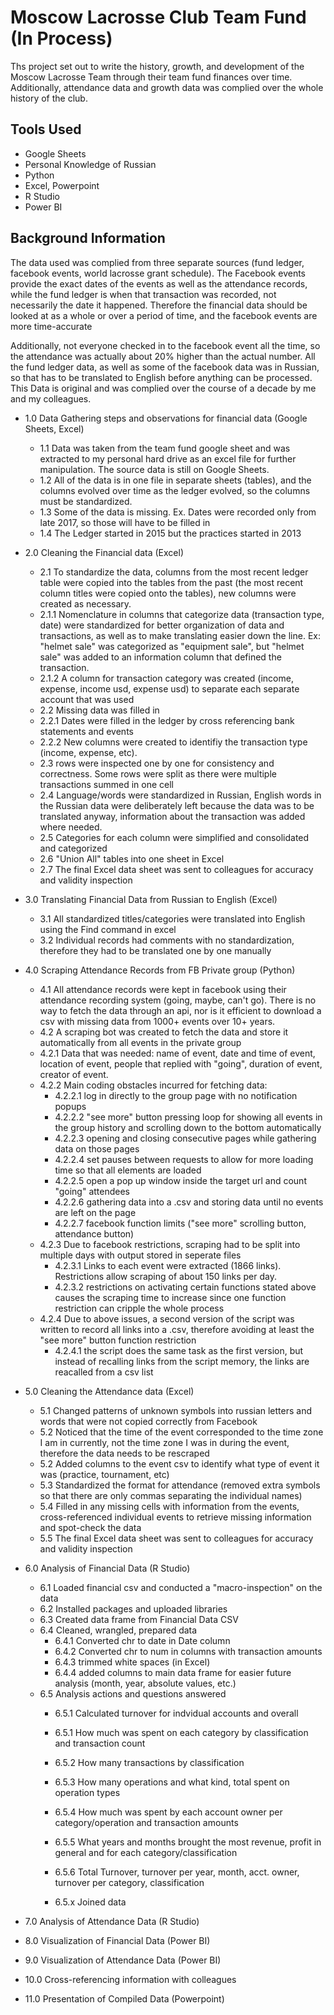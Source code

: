 # Moscow Lacrosse Club Team Fund (In Process)
Ths project set out to write the history, growth, and development of the Moscow Lacrosse Team through their team fund finances over time. Additionally, attendance data and growth data was complied over the whole history of the club.
## Tools Used
- Google Sheets
- Personal Knowledge of Russian
- Python
- Excel, Powerpoint
- R Studio
- Power BI
## Background Information
The data used was complied from three separate sources (fund ledger, facebook events, world lacrosse grant schedule). The Facebook events provide the exact dates of the events as well as the attendance records, while the fund ledger is when that transaction was recorded, not necessarily the date it happened. Therefore the financial data should be looked at as a whole or over a period of time, and the facebook events are more time-accurate

Additionally, not everyone checked in to the facebook event all the time, so the attendance was actually about 20% higher than the actual number. 
All the fund ledger data, as well as some of the facebook data was in Russian, so that has to be translated to English before anything can be processed.
This Data is original and was complied over the course of a decade by me and my colleagues. 

* 1.0 Data Gathering steps and observations for financial data (Google Sheets, Excel)
  * 1.1 Data was taken from the team fund google sheet and was extracted to my personal hard drive as an excel file for further manipulation. The source data is still on Google Sheets.
  * 1.2 All of the data is in one file in separate sheets (tables), and the columns evolved over time as the ledger evolved, so the columns must be standardized.  
  * 1.3 Some of the data is missing. Ex. Dates were recorded only from late 2017, so those will have to be filled in
  * 1.4 The Ledger started in 2015 but the practices started in 2013
 
 * 2.0 Cleaning the Financial data (Excel)
   * 2.1 To standardize the data, columns from the most recent ledger table were copied into the tables from the past (the most recent column titles were copied onto the tables), new columns were created as necessary. 
    * 2.1.1 Nomenclature in columns that categorize data (transaction type, date) were standardized for better organization of data and transactions, as well as to make translating easier down the line. Ex: "helmet sale" was categorized as "equipment sale", but "helmet sale" was added to an information column that defined the transaction.
    * 2.1.2 A column for transaction category was created (income, expense, income usd, expense usd) to separate each separate account that was used
   * 2.2 Missing data was filled in 
    *  2.2.1 Dates were filled in the ledger by cross referencing bank statements and events
    *  2.2.2 New columns were created to identifiy the transaction type (income, expense, etc).
   * 2.3 rows were inspected one by one for consistency and correctness. Some rows were split as there were multiple transactions summed in one cell
   * 2.4 Language/words were standardized in Russian, English words in the Russian data were deliberately left because the data was to be translated anyway, information about the transaction was added where needed.
   * 2.5 Categories for each column were simplified and consolidated and categorized
   * 2.6 "Union All" tables into one sheet in Excel
   * 2.7 The final Excel data sheet was sent to colleagues for accuracy and validity inspection
 
 * 3.0 Translating Financial Data from Russian to English (Excel)
   * 3.1 All standardized titles/categories were translated into English using the Find command in excel
   * 3.2 Individual records had comments with no standardization, therefore they had to be translated one by one manually
  
 * 4.0 Scraping Attendance Records from FB Private group (Python)
     * 4.1 All attendance records were kept in facebook using their attendance recording system (going, maybe, can't go). There is no way to fetch the data through an api, nor is it efficient to download a csv with missing data from 1000+ events over 10+ years.
     * 4.2 A scraping bot was created to fetch the data and store it automatically from all events in the private group
      * 4.2.1 Data that was needed: name of event, date and time of event, location of event, people that replied with "going", duration of event, creator of event.
      * 4.2.2 Main coding obstacles incurred for fetching data:
        * 4.2.2.1 log in directly to the group page with no notification popups
        * 4.2.2.2 "see more" button pressing loop for showing all events in the group history and scrolling down to the bottom automatically 
        * 4.2.2.3 opening and closing consecutive pages while gathering data on those pages
        * 4.2.2.4 set pauses between requests to allow for more loading time so that all elements are loaded
        * 4.2.2.5 open a pop up window inside the target url and count "going" attendees
        * 4.2.2.6 gathering data into a .csv and storing data until no events are left on the page
        * 4.2.2.7 facebook function limits ("see more" scrolling button, attendance button)
      * 4.2.3 Due to facebook restrictions, scraping had to be split into multiple days with output stored in seperate files
        * 4.2.3.1 Links to each event were extracted (1866 links). Restrictions allow scraping of about 150 links per day.
        * 4.2.3.2 restrictions on activating certain functions stated above causes the scraping time to increase since one function restriction can cripple the whole process
      * 4.2.4 Due to above issues, a second version of the script was written to record all links into a .csv, therefore avoiding at least the "see more" button function restriction
        * 4.2.4.1 the script does the same task as the first version, but instead of recalling links from the script memory, the links are reacalled from a csv list
        
 * 5.0 Cleaning the Attendance data (Excel)
      * 5.1 Changed patterns of unknown symbols into russian letters and words that were not copied correctly from Facebook
      * 5.2 Noticed that the time of the event corresponded to the time zone I am in currently, not the time zone I was in during the event, therefore the data needs to be rescraped
      * 5.2 Added columns to the event csv to identify what type of event it was (practice, tournament, etc)
      * 5.3 Standardized the format for attendance (removed extra symbols so that there are only commas separating the individual names)
      * 5.4 Filled in any missing cells with information from the events, cross-referenced individual events to retrieve missing information and spot-check the data
      * 5.5 The final Excel data sheet was sent to colleagues for accuracy and validity inspection
      
 * 6.0 Analysis of Financial Data (R Studio)
      * 6.1 Loaded financial csv and conducted a "macro-inspection" on the data
      * 6.2 Installed packages and uploaded libraries
      * 6.3 Created data frame from Financial Data CSV
      * 6.4 Cleaned, wrangled, prepared data
        * 6.4.1 Converted chr to date in Date column
        * 6.4.2 Converted chr to num in columns with transaction amounts
        * 6.4.3 trimmed white spaces (in Excel)
        * 6.4.4 added columns to main data frame for easier future analysis (month, year, absolute values, etc.)
      * 6.5 Analysis actions and questions answered
        * 6.5.1 Calculated turnover for indvidual accounts and overall
        * 6.5.1 How much was spent on each category by classification and transaction count
        * 6.5.2 How many transactions by classification
        * 6.5.3 How many operations and what kind, total spent on operation types
        * 6.5.4 How much was spent by each account owner per category/operation and transaction amounts
        * 6.5.5 What years and months brought the most revenue, profit in general and for each category/classification
        * 6.5.6 Total Turnover, turnover per year, month, acct. owner, turnover per category, classification
        
        * 6.5.x Joined data
      
      
      
 * 7.0 Analysis of Attendance Data (R Studio)
 * 8.0 Visualization of Financial Data (Power BI)
 * 9.0 Visualization of Attendance Data (Power BI)
 * 10.0 Cross-referencing information with colleagues 
 * 11.0 Presentation of Compiled Data (Powerpoint)
  
   
 
      





